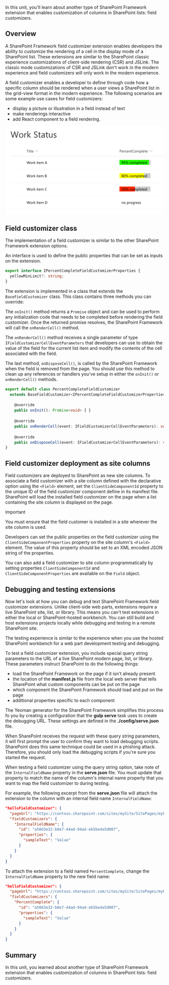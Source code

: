 In this unit, you'll learn about another type of SharePoint Framework extension that enables customization of columns in SharePoint lists: field customizers.

## Overview

A SharePoint Framework field customizer extension enables developers the ability to customize the rendering of a cell in the display mode of a SharePoint list. These extensions are similar to the SharePoint classic experience customizations of client-side rendering (CSR) and JSLink. The classic mode customizations of CSR and JSLink don't work in the modern experience and field customizers will only work in the modern experience.

A field customizer enables a developer to define through code how a specific column should be rendered when a user views a SharePoint list in the grid-view format in the modern experience. The following scenarios are some example use cases for field customizers:

- display a picture or illustration in a field instead of text
- make renderings interactive
- add React component to a field rendering.

![Screenshot of the field customizer](../media/field-customizer-test.png)

## Field customizer class

The implementation of a field customizer is similar to the other SharePoint Framework extension options.

An interface is used to define the public properties that can be set as inputs on the extension.

```typescript
export interface IPercentCompleteFieldCustomizerProperties {
  yellowMinLimit?: string;
}
```

The extension is implemented in a class that extends the `BaseFieldCustomizer` class. This class contains three methods you can override:

The `onInit()` method returns a `Promise` object and can be used to perform any initialization code that needs to be completed before rendering the field customizer. Once the returned promise resolves, the SharePoint Framework will call the `onRenderCell()` method.

The `onRenderCell()` method receives a single parameter of type `IFieldCustomizerCellEventParameters` that developers can use to obtain the value of the field for the current list item and modify the contents of the cell associated with the field.

The last method, `onDisposeCell()`, is called by the SharePoint Framework when the field is removed from the page. You should use this method to clean up any references or handlers you've setup in either the `onInit()` or `onRenderCell()` methods.

```typescript
export default class PercentCompleteFieldCustomizer
  extends BaseFieldCustomizer<IPercentCompleteFieldCustomizerProperties> {

    @override
    public onInit(): Promise<void> { }

    @override
    public onRenderCell(event: IFieldCustomizerCellEventParameters): void { }

    @override
    public onDisposeCell(event: IFieldCustomizerCellEventParameters): void { }
}
```

## Field customizer deployment as site columns

Field customizers are deployed to SharePoint as new site columns. To associate a field customizer with a site column defined with the declarative option using the `<Field>` element, set the `ClientSideComponentId` property to the unique ID of the field customizer component define in its manifest file. SharePoint will load the installed field customizer on the page when a list containing the site column is displayed on the page.

> [!IMPORTANT]
> You must ensure that the field customer is installed in a site wherever the site column is used.

Developers can set the public properties on the field customizer using the `ClientSideComponentProperties` property on the site column's `<Field>` element. The value of this property should be set to an XML encoded JSON string of the properties.

You can also add a field customizer to site column programmatically by setting properties `ClientSideComponentId` and `ClientSideComponentProperties` are available on the `Field` object.

## Debugging and testing extensions

Now let's look at how you can debug and text SharePoint Framework field customizer extensions. Unlike client-side web parts, extensions require a live SharePoint site, list, or library. This means you can't test extensions in either the local or SharePoint-hosted workbench. You can still build and host extensions projects locally while debugging and testing in a remote SharePoint site.

The testing experience is similar to the experience when you use the hosted SharePoint workbench for a web part development testing and debugging.

To test a field customizer extension, you include special query string parameters to the URL of a live SharePoint modern page, list, or library. These parameters instruct SharePoint to do the following things:

- load the SharePoint Framework on the page if it isn't already present
- the location of the **manifest.js** file from the local web server that tells SharePoint what custom components can be put on the page
- which component the SharePoint Framework should load and put on the page
- additional properties specific to each component

The Yeoman generator for the SharePoint Framework simplifies this process fo you by creating a configuration that the **gulp serve** task uses to create the debugging URL. These settings are defined in the **./config/serve.json** file.

When SharePoint receives the request with these query string parameters, it will first prompt the user to confirm they want to load debugging scripts. SharePoint does this same technique could be used in a phishing attack. Therefore, you should only load the debugging scripts if you're sure you started the request.

When testing a field customizer using the query string option, take note of the `InternalFieldName` property in the **serve.json** file. You must update that property to match the name of the column's internal name property that you want to map the field customizer to during testing.

For example, the following excerpt from the **serve.json** file will attach the extension to the column with an internal field name `InternalFieldName`:

```json
"helloFieldCustomizer": {
  "pageUrl": "https://contoso.sharepoint.com/sites/mySite/SitePages/myPage.aspx",
  "fieldCustomizers": {
    "InternalFieldName": {
      "id": "a50d3e32-b8e7-44ad-94ad-eb5be4a5d007",
      "properties": {
        "sampleText": "Value"
      }
    }
  }
}
```

To attach the extension to a field named `PercentComplete`, change the `InternalFieldName` property to the new field name:

```json
"helloFieldCustomizer": {
  "pageUrl": "https://contoso.sharepoint.com/sites/mySite/SitePages/myPage.aspx",
  "fieldCustomizers": {
    "PercentComplete": {
      "id": "a50d3e32-b8e7-44ad-94ad-eb5be4a5d007",
      "properties": {
        "sampleText": "Value"
      }
    }
  }
}
```

## Summary

In this unit, you learned about another type of SharePoint Framework extension that enables customization of columns in SharePoint lists: field customizers.
